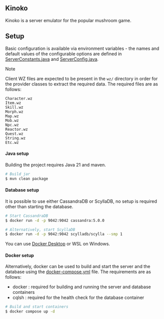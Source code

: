 ## Kinoko

Kinoko is a server emulator for the popular mushroom game.

## Setup

Basic configuration is available via environment variables - the names and default values of the configurable options
are defined in [ServerConstants.java](src/main/java/kinoko/server/ServerConstants.java)
and [ServerConfig.java](src/main/java/kinoko/server/ServerConfig.java).

> [!NOTE]
> Client WZ files are expected to be present in the `wz/` directory in order for the provider classes to extract the
> required data. The required files are as follows:
> ```
> Character.wz
> Item.wz
> Skill.wz
> Morph.wz
> Map.wz
> Mob.wz
> Npc.wz
> Reactor.wz
> Quest.wz
> String.wz
> Etc.wz
> ```

#### Java setup

Building the project requires Java 21 and maven.

```bash
# Build jar
$ mvn clean package
```

#### Database setup

It is possible to use either CassandraDB or ScyllaDB, no setup is required other than starting the database.

```bash
# Start CassandraDB
$ docker run -d -p 9042:9042 cassandra:5.0.0

# Alternatively, start ScyllaDB
$ docker run -d -p 9042:9042 scylladb/scylla --smp 1
```

You can use [Docker Desktop](https://www.docker.com/products/docker-desktop/) or WSL on Windows.

#### Docker setup

Alternatively, docker can be used to build and start the server and the database using
the [docker-compose.yml](docker-compose.yml) file. The requirements are as follows:

- docker : required for building and running the server and database containers
- cqlsh : required for the health check for the database container

```bash
# Build and start containers
$ docker compose up -d
```
